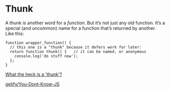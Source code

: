 # Thunk

A thunk is another word for a _function_. But it’s not just any old function. It’s a special \(and uncommon\) name for a function that’s returned by another. Like this:

```text
function wrapper_function() {
  // this one is a "thunk" because it defers work for later:
  return function thunk() {   // it can be named, or anonymous
    console.log('do stuff now');
  };
}
```

[What the heck is a 'thunk'?](https://daveceddia.com/what-is-a-thunk/)

[getify/You-Dont-Know-JS](https://github.com/getify/You-Dont-Know-JS/blob/master/async%20%26%20performance/ch4.md#thunks)

